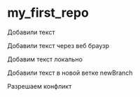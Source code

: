 ﻿# my_first_repo

Добавили текст

Добавили текст через веб браузр

Добавим текст локально

Добавили текст в новой ветке newBranch

Разрешаем конфликт
